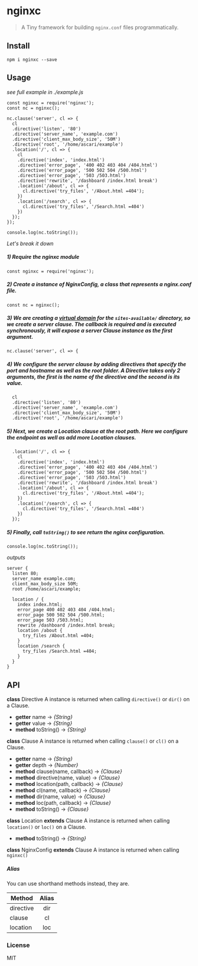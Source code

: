 # nginxc 

> A Tiny framework for building `nginx.conf` files programmatically.

## Install

`npm i nginxc --save`

## Usage

*see full example in ./example.js*

```
const nginxc = require('nginxc');
const nc = nginxc();

nc.clause('server', cl => {
  cl
  .directive('listen', '80')
  .directive('server_name', 'example.com')
  .directive('client_max_body_size', '50M')
  .directive('root', '/home/ascari/example')
  .location('/', cl => {
    cl
    .directive('index', 'index.html')
    .directive('error_page', '400 402 403 404 /404.html')
    .directive('error_page', '500 502 504 /500.html')
    .directive('error_page', '503 /503.html')
    .directive('rewrite', '/dashboard /index.html break')
    .location('/about', cl => {
      cl.directive('try_files', '/About.html =404');
    })
    .location('/search', cl => {
      cl.directive('try_files', '/Search.html =404')
    })
  });
});

console.log(nc.toString());
```

*Let's break it down*

##### 1) Require the nginxc module

`const nginxc = require('nginxc');`

##### 2) Create a instance of *NginxConfig*, a class that represents a *nginx.conf* file.

`const nc = nginxc();`

##### 3) We are creating a [virtual domain](https://www.linode.com/docs/web-servers/nginx/how-to-configure-nginx#server-virtual-domains-configuration) for the `sites-available/` directory, so we create a server clause. The callback is required and is executed synchronously, it will expose a server Clause instance as the first argument.

`nc.clause('server', cl => {`

##### 4) We configure the server clause by adding directives that specify the port and hostname as well as the root folder. A Directive takes only 2 arguments, the first is the name of the directive and the second is its value.

```
  cl
  .directive('listen', '80')
  .directive('server_name', 'example.com')
  .directive('client_max_body_size', '50M')
  .directive('root', '/home/ascari/example')
```

##### 5) Next, we create a Location clause at the root path. Here we configure the endpoint as well as add more Location clauses.

```
  .location('/', cl => {
    cl
    .directive('index', 'index.html')
    .directive('error_page', '400 402 403 404 /404.html')
    .directive('error_page', '500 502 504 /500.html')
    .directive('error_page', '503 /503.html')
    .directive('rewrite', '/dashboard /index.html break')
    .location('/about', cl => {
      cl.directive('try_files', '/About.html =404');
    })
    .location('/search', cl => {
      cl.directive('try_files', '/Search.html =404')
    })
  });
```

##### 5) Finally, call `toString()` to see return the nginx configuration.

`console.log(nc.toString());`

*outputs*

```
server {
  listen 80;
  server_name example.com;
  client_max_body_size 50M;
  root /home/ascari/example;

  location / {
    index index.html;
    error_page 400 402 403 404 /404.html;
    error_page 500 502 504 /500.html;
    error_page 503 /503.html;
    rewrite /dashboard /index.html break;
    location /about {
      try_files /About.html =404;
    }
    location /search {
      try_files /Search.html =404;
    }
  }
}

```

## API




**class** Directive
A instance is returned when calling `directive()` or `dir()` on a Clause.

 - **getter** name -> *{String}*
 - **getter** value -> *{String}*
 - **method** toString() -> *{String}*

**class** Clause
A instance is returned when calling `clause()` or `cl()` on a Clause.

 - **getter** name -> *{String}*
 - **getter** depth -> *{Number}*
 - **method** clause(name, callback) -> *{Clause}*
 - **method** directive(name, value) -> *{Clause}*
 - **method** location(path, callback) -> *{Clause}*
 - **method** cl(name, callback) -> *{Clause}*
 - **method** dir(name, value) -> *{Clause}*
 - **method** loc(path, callback) -> *{Clause}*
 - **method** toString() -> *{Clause}*

**class** Location **extends** Clause
A instance is returned when calling `location()` or `loc()` on a Clause.

  - **method** toString() -> *{String}*

**class** NginxConfig **extends** Clause
A instance is returned when calling `nginxc()`

##### Alias

You can use shorthand methods instead, they are.

| Method    |  Alias |
|-----------|:------:|
| directive |  dir   |
| clause    |   cl   |
| location  |  loc   |

### License 

MIT